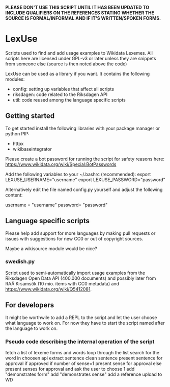 **PLEASE DON'T USE THIS SCRIPT UNTIL IT HAS BEEN UPDATED TO INCLUDE QUALIFIERS ON THE REFERENCES STATING WHETHER THE SOURCE IS FORMAL/INFORMAL AND IF IT'S WRITTEN/SPOKEN FORMS.**
# LexUse
Scripts used to find and add usage examples to Wikidata Lexemes. All scripts
here are licensed under GPL-v3 or later unless they are snippets from someone
else (source is then noted above the code)

LexUse can be used as a library if you want. It contains the following modules:
* config: setting up variables that affect all scripts
* riksdagen: code related to the Riksdagen API
* util: code reused among the language specific scripts 

## Getting started
To get started install the following libraries with your package manager or
python PIP:
* httpx
* wikibaseintegrator

Please create a bot password for running the script for
safety reasons here: https://www.wikidata.org/wiki/Special:BotPasswords

Add the following variables to your ~/.bashrc (recommended): 
export LEXUSE_USERNAME="username"
export LEXUSE_PASSWORD="password"

Alternatively edit the file named config.py yourself and adjust the following
content:

username = "username"
password= "password"

## Language specific scripts
Please help add support for more languages by making pull requests or issues
with suggestions for new CC0 or out of copyright sources.

Maybe a wikisource module would be nice?

### swedish.py
Script used to semi-automatically import usage examples from the Riksdagen Open
Data API (400.000 documents) and possibly later from RAÄ K-samsök (10 mio. items
with CC0 metadata) and https://www.wikidata.org/wiki/Q5412081.

## For developers
It might be worthwile to add a REPL to the script and let the user choose what
language to work on. 
For now they have to start the script named after the language to work on.

### Pseudo code describing the internal operation of the script
fetch a list of lexeme forms and words
loop through the list
 search for the word in choosen api
 extract sentence
 clean sentence
 present sentence for approval
   if approved
     if number of sense=1
       present sense for approval
     else
       present senses for approval and ask the user to choose 1
     add "demonstrates form"
     add "demonstrates sense"
     add a reference
     upload to WD
